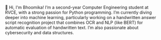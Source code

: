 👋 Hi, I'm Bhoomika!
I’m a second-year Computer Engineering student at RVCE, with a strong passion for Python programming. I’m currently diving deeper into machine learning, particularly working on a handwritten answer script recognition project that combines OCR  and NLP (like BERT) for automatic evaluation of handwritten text.
I’m also passionate about cybersecurity and data structures.
